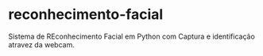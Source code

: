 # reconhecimento-facial
Sistema de REconhecimento Facial em Python com Captura e identificação atravez da webcam.
